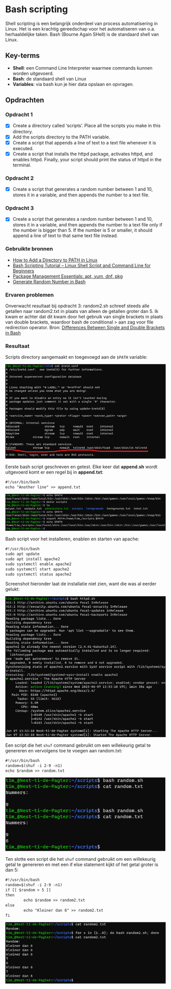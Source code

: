 # Bash scripting
Shell scripting is een belangrijk onderdeel van process automatisering in Linux. Het is een krachtig gereedschap voor het automatiseren van o.a. herhaaldelijke taken. Bash (Bourne Again SHell) is de standaard shell van Linux.

## Key-terms
- **Shell**: een Command Line Interpreter waarmee commands kunnen worden uitgevoerd.
- **Bash**: de standaard shell van Linux
- **Variables**: via bash kun je hier data opslaan en opvragen.

## Opdrachten

### Opdracht 1
- [x] Create a directory called ‘scripts’. Place all the scripts you make in this directory.
- [x] Add the scripts directory to the PATH variable.
- [x] Create a script that appends a line of text to a text file whenever it is executed.
- [x] Create a script that installs the httpd package, activates httpd, and enables httpd. Finally, your script should print the status of httpd in the terminal.

### Opdracht 2
- [x] Create a script that generates a random number between 1 and 10, stores it in a variable, and then appends the number to a text file.

### Opdracht 3
- [x] Create a script that generates a random number between 1 and 10, stores it in a variable, and then appends the number to a text file only if the number is bigger than 5. If the number is 5 or smaller, it should append a line of text to that same text file instead.

### Gebruikte bronnen
- [How to Add a Directory to PATH in Linux](https://linuxize.com/post/how-to-add-directory-to-path-in-linux/)
- [Bash Scripting Tutorial – Linux Shell Script and Command Line for Beginners](https://www.freecodecamp.org/news/bash-scripting-tutorial-linux-shell-script-and-command-line-for-beginners/#how-to-get-started-with-bash-scripting)
- [Package Management Essentials: apt, yum, dnf, pkg](https://www.digitalocean.com/community/tutorials/package-management-basics-apt-yum-dnf-pkg)
- [Generate Random Number in Bash](https://www.delftstack.com/howto/linux/random-number-generation-in-bash/)

### Ervaren problemen
Onverwacht resultaat bij opdracht 3: random2.sh schreef steeds alle getallen naar random2.txt in plaats van alleen de getallen groter dan 5. Ik kwam er achter dat dit kwam door het gebruik van single brackets in plaats van double brackets, waardoor bash de conditional > aan zag voor file redirection operator. Bron: [Differences Between Single and Double Brackets in Bash](https://www.baeldung.com/linux/bash-single-vs-double-brackets)

### Resultaat

Scripts directory aangemaakt en toegevoegd aan de `$PATH` variable:

![path](../00_includes/week_01_images/screen21.png)

Eerste bash script geschreven en getest. Elke keer dat **append.sh** wordt uitgevoerd komt er een regel bij in **append.txt**:

```
#!/usr/bin/bash
echo "Another line" >> append.txt
```

![append](../00_includes/week_01_images/screen22.png)

Bash script voor het installeren, enablen en starten van apache:

```
#!/usr/bin/bash
sudo apt update
sudo apt install apache2
sudo systemctl enable apache2
sudo systemctl start apache2
sudo systemctl status apache2
```

Screenshot hieronder laat de installatie niet zien, want die was al eerder gelukt:

![apache2](../00_includes/week_01_images/screen24.png)

Een script die het `shuf` command gebruikt om een willekeurig getal te genereren en vervolgens toe te voegen aan random.txt:

```
#!/usr/bin/bash
random=$(shuf -i 2-9 -n1)
echo $random >> random.txt
```

![random](../00_includes/week_01_images/screen25.png)

Ten slotte een script die het `shuf` command gebruikt om een willekeurig getal te genereren en met een if else statement kijkt of het getal groter is dan 5:

```
#!/usr/bin/bash
random=$(shuf -i 2-9 -n1)
if [[ $random > 5 ]]
then
        echo $random >> random2.txt
else
        echo "Kleiner dan 6" >> random2.txt
fi
```

![random](../00_includes/week_01_images/screen28.png)